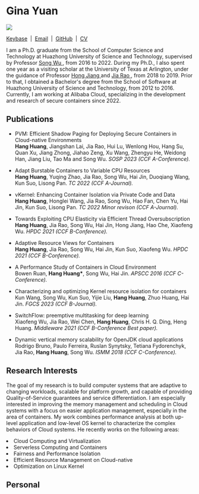 <!DOCTYPE html>
<!-- saved from url=(0025)https://www.ginayuan.com/ -->
<html>
	<head>
		<meta http-equiv="Content-Type" content="text/html; charset=UTF-8">
		<title>Gina Yuan</title><link rel="stylesheet" href="./Gina Yuan_files/style.css">
	</head>
	<body>
		<div class="container">
			<h1>Gina Yuan</h1><div class="crop"><img src="./Gina Yuan_files/profile.jpg" class="image">
		</div>
		<p>
		<a href="https://keybase.io/ygina">Keybase</a>&nbsp; | &nbsp;<a href="mailto:gyuan@cs.stanford.edu">Email</a>&nbsp; | &nbsp;<a href="https://www.github.com/ygina">GitHub</a>&nbsp; | &nbsp;<a href="https://www.ginayuan.com/static/cv_yuan.pdf">CV</a>
		</p>
		<p> I am a Ph.D. graduate from the School of Computer Science and Technology at Huazhong University of Science and Technology, supervised by Professor <a href="http://cgcl.grid.hust.edu.cn/wusong/"> Song Wu </a>, from 2016 to 2022. During my Ph.D., I also spent one year as a visiting scholar at the University of Texas at Arlington, under the guidance of Professor <a href="https://ranger.uta.edu/~jiang/"> Hong Jiang </a> and <a href="https://ranger.uta.edu/~jrao/"> Jia Rao </a>, from 2018 to 2019. Prior to that, I obtained a Bachelor's degree from the School of Software at Huazhong University of Science and Technology, from 2012 to 2016. Currently, I am working at Alibaba Cloud, specializing in the development and research of secure containers since 2022.
		</p>
		<h2>Publications</h2>
			<ul>
			<li><p>PVM: Efficient Shadow Paging for Deploying Secure Containers in Cloud-native Environments <br> <b>Hang Huang</b>, Jiangshan Lai, Jia Rao, Hui Lu, Wenlong Hou, Hang Su, Quan Xu, Jiang Zhong, Jiahao Zeng, Xu Wang, Zhengyu He, Weidong Han, Jiang Liu, Tao Ma and Song Wu. <i>SOSP 2023 (CCF A-Conference).</i></p></li>
			<li><p>Adapt Burstable Containers to Variable CPU Resources <br> <b>Hang Huang</b>, Yuqing Zhao, Jia Rao, Song Wu, Hai Jin, Duoqiang Wang, Kun Suo, Lisong Pan. <i>TC 2022 (CCF A-Journal).</i></p></li>
			<li><p>vKernel: Enhancing Container Isolation via Private Code and Data <br> <b>Hang Huang</b>, Honglei Wang, Jia Rao, Song Wu, Hao Fan, Chen Yu, Hai Jin, Kun Suo, Lisong Pan. <i>TC 2022 Minor revison (CCF A-Journal).</i></p></li>
   			<li><p>Towards Exploiting CPU Elasticity via Efficient Thread Oversubscription <br> <b>Hang Huang</b>, Jia Rao, Song Wu, Hai Jin, Hong Jiang, Hao Che, Xiaofeng Wu. <i>HPDC 2021 (CCF B-Conference).</i></p></li>
			<li><p>Adaptive Resource Views for Containers <br> <b>Hang Huang</b>, Jia Rao, Song Wu, Hai Jin, Kun Suo, Xiaofeng Wu. <i>HPDC 2021 (CCF B-Conference).</i></p></li>
			<li><p>A Performance Study of Containers in Cloud Environment <br> Bowen Ruan, <b>Hang Huang*</b>, Song Wu, Hai Jin. <i>APSCC 2016 (CCF C-Conference).</i></p></li>
			<li><p>Characterizing and optimizing Kernel resource isolation for containers <br> Kun Wang, Song Wu, Kun Suo, Yijie Liu, <b>Hang Huang</b>, Zhuo Huang, Hai Jin. <i>FGCS 2023 (CCF B-Journal).</i></p></li>
			<li><p>SwitchFlow: preemptive multitasking for deep learning <br> Xiaofeng Wu, Jia Rao, Wei Chen, <b>Hang Huang</b>, Chris H. Q. Ding, Heng Huang. <i>Middleware 2021 (CCF B-Conference Best paper).</i></p></li>
			<li><p>Dynamic vertical memory scalability for OpenJDK cloud applications <br> 	Rodrigo Bruno, Paulo Ferreira, Ruslan Synytsky, Tetiana Fydorenchyk, Jia Rao, <b>Hang Huang</b>, Song Wu. <i>ISMM 2018 (CCF C-Conference).</i></p></li>
			</ul>
		<h2>Research Interests</h2>
		<p>The goal of my research is to build computer systems that are adaptive to changing workloads, scalable for platform growth, and capable of providing Quality-of-Service guarantees and service differentiation. I am 		especially interested in improving the memory management and scheduling in Cloud systems with a focus on easier application management, especially in the area of containers. My work combines performance analysis at 			both up-level application and low-level OS kernel to characterize the complex behaviors of Cloud systems. He recently works on the following areas:
		<li>Cloud Computing and Virtualization</li>
		<li>Serverless Computing and Containers</li>
		<li>Fairness and Performance Isolation</li>
		<li>Efficient Resource Management on Cloud-native</li>
		<li>Optimization on Linux Kernel</li>
		</p>
		<h2>Personal</h2>
	</div>
	</body>
</html>
